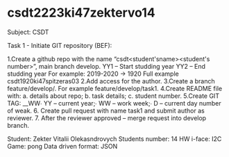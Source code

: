 # csdt2223ki47zektervo14

Subject: CSDT

Task 1 - Initiate GIT repository (BEF):

1.Create a github repo with the name “csdt<student'sname><student's number>”, main branch develop. YY1 – Start studding year YY2 – End studding year For example: 2019-2020 -> 1920 Full example csdt1920ki47spitzeras03
2.Add access for the author.
3.Create a branch feature/develop/. For example feature/develop/task1.
4.Create README file with: a. details about repo; b. task details; c. student number.
5.Create GIT TAG: __WW∙ YY – current year;∙ WW – work week;∙ D – current day number of weak.
6. Create pull request with name task1 and submit author as reviewer.
7. After the reviewer approved – merge request into develop branch.

Student: Zekter Vitalii Olekasndrovych Students number: 14 HW i-face: I2C Game: pong Data driven format: JSON
